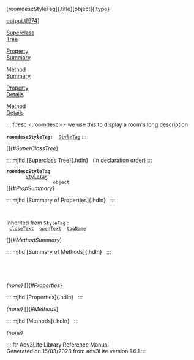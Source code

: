 [roomdescStyleTag]{.title}[object]{.type}

[output.t](../file/output.t.html)\[[974](../source/output.t.html#974)\]

[Superclass\
Tree](#_SuperClassTree_)

[Property\
Summary](#_PropSummary_)

[Method\
Summary](#_MethodSummary_)

[Property\
Details](#_Properties_)

[Method\
Details](#_Methods_)

::: fdesc
\<.roomdesc\> - we use this to display a room\'s long description

**`roomdescStyleTag`**` :   `[`StyleTag`](../object/StyleTag.html)
:::

[]{#_SuperClassTree_}

::: mjhd
[Superclass Tree]{.hdln}   (in declaration order)
:::

**`roomdescStyleTag`**\
`         `[`StyleTag`](../object/StyleTag.html)\
`                 object`\
[]{#_PropSummary_}

::: mjhd
[Summary of Properties]{.hdln}  
:::

` `

Inherited from `StyleTag` :\
` `[`closeText`](../object/StyleTag.html#closeText)`  `[`openText`](../object/StyleTag.html#openText)`  `[`tagName`](../object/StyleTag.html#tagName)`  `

[]{#_MethodSummary_}

::: mjhd
[Summary of Methods]{.hdln}  
:::

` `

` `

*(none)* []{#_Properties_}

::: mjhd
[Properties]{.hdln}  
:::

*(none)* []{#_Methods_}

::: mjhd
[Methods]{.hdln}  
:::

*(none)*

::: ftr
Adv3Lite Library Reference Manual\
Generated on 15/03/2023 from adv3Lite version 1.6.1
:::
